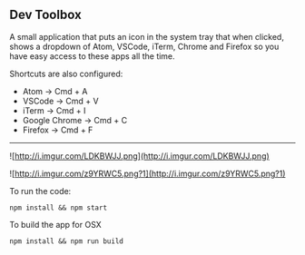 ## Dev Toolbox

A small application that puts an icon in the system tray that when clicked, shows a dropdown of Atom, VSCode, iTerm, Chrome and Firefox so you have easy access to these apps all the time.

Shortcuts are also configured:
- Atom -> Cmd + A
- VSCode -> Cmd + V
- iTerm -> Cmd + I
- Google Chrome -> Cmd + C
- Firefox -> Cmd + F

---

![http://i.imgur.com/LDKBWJJ.png](http://i.imgur.com/LDKBWJJ.png)

![http://i.imgur.com/z9YRWC5.png?1](http://i.imgur.com/z9YRWC5.png?1)


To run the code:

`npm install && npm start`

To build the app for OSX

`npm install && npm run build`
